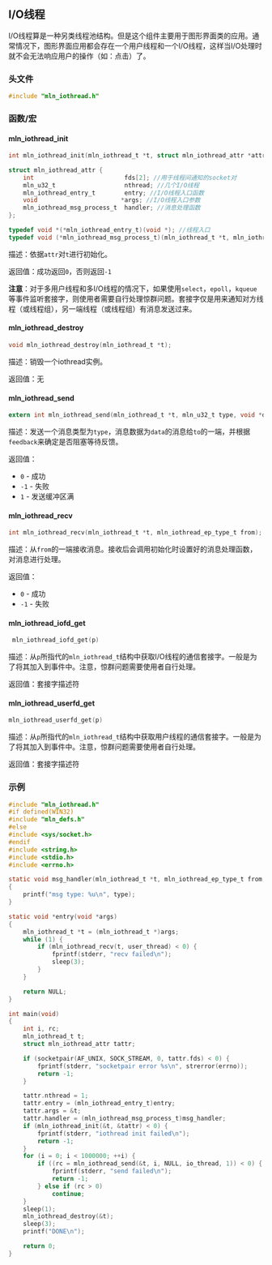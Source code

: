 ## I/O线程

I/O线程算是一种另类线程池结构。但是这个组件主要用于图形界面类的应用。通常情况下，图形界面应用都会存在一个用户线程和一个I/O线程，这样当I/O处理时就不会无法响应用户的操作（如：点击）了。



### 头文件

```c
#include "mln_iothread.h"
```



### 函数/宏



#### mln_iothread_init

```c
int mln_iothread_init(mln_iothread_t *t, struct mln_iothread_attr *attr);

struct mln_iothread_attr {
    int                         fds[2]; //用于线程间通知的socket对
    mln_u32_t                   nthread; //几个I/O线程
    mln_iothread_entry_t        entry; //I/O线程入口函数
    void                       *args; //I/O线程入口参数
    mln_iothread_msg_process_t  handler; //消息处理函数
};

typedef void *(*mln_iothread_entry_t)(void *); //线程入口
typedef void (*mln_iothread_msg_process_t)(mln_iothread_t *t, mln_iothread_ep_type_t from, mln_u32_t type, void *data);//消息处理函数
```

描述：依据`attr`对`t`进行初始化。

返回值：成功返回`0`，否则返回`-1`

**注意**：对于多用户线程和多I/O线程的情况下，如果使用`select`，`epoll`，`kqueue`等事件监听套接字，则使用者需要自行处理惊群问题。套接字仅是用来通知对方线程（或线程组），另一端线程（或线程组）有消息发送过来。



#### mln_iothread_destroy

```c
void mln_iothread_destroy(mln_iothread_t *t);
```

描述：销毁一个iothread实例。

返回值：无



#### mln_iothread_send

```c
extern int mln_iothread_send(mln_iothread_t *t, mln_u32_t type, void *data, mln_iothread_ep_type_t to, int feedback);
```

描述：发送一个消息类型为`type`，消息数据为`data`的消息给`to`的一端，并根据`feedback`来确定是否阻塞等待反馈。

返回值：

- `0` - 成功
- `-1` - 失败
- `1` - 发送缓冲区满



#### mln_iothread_recv

```c
int mln_iothread_recv(mln_iothread_t *t, mln_iothread_ep_type_t from);
```

描述：从`from`的一端接收消息。接收后会调用初始化时设置好的消息处理函数，对消息进行处理。

返回值：

- `0` - 成功
- `-1` - 失败



#### mln_iothread_iofd_get

```c
 mln_iothread_iofd_get(p)
```

描述：从`p`所指代的`mln_iothread_t`结构中获取I/O线程的通信套接字。一般是为了将其加入到事件中。注意，惊群问题需要使用者自行处理。

返回值：套接字描述符



#### mln_iothread_userfd_get

```c
mln_iothread_userfd_get(p)
```

描述：从`p`所指代的`mln_iothread_t`结构中获取用户线程的通信套接字。一般是为了将其加入到事件中。注意，惊群问题需要使用者自行处理。

返回值：套接字描述符



### 示例

```c
#include "mln_iothread.h"
#if defined(WIN32)
#include "mln_defs.h"
#else
#include <sys/socket.h>
#endif
#include <string.h>
#include <stdio.h>
#include <errno.h>

static void msg_handler(mln_iothread_t *t, mln_iothread_ep_type_t from, mln_u32_t type, void *data)
{
    printf("msg type: %u\n", type);
}

static void *entry(void *args)
{
    mln_iothread_t *t = (mln_iothread_t *)args;
    while (1) {
        if (mln_iothread_recv(t, user_thread) < 0) {
            fprintf(stderr, "recv failed\n");
            sleep(3);
        }
    }

    return NULL;
}

int main(void)
{
    int i, rc;
    mln_iothread_t t;
    struct mln_iothread_attr tattr;

    if (socketpair(AF_UNIX, SOCK_STREAM, 0, tattr.fds) < 0) {
        fprintf(stderr, "socketpair error %s\n", strerror(errno));
        return -1;
    }

    tattr.nthread = 1;
    tattr.entry = (mln_iothread_entry_t)entry;
    tattr.args = &t;
    tattr.handler = (mln_iothread_msg_process_t)msg_handler;
    if (mln_iothread_init(&t, &tattr) < 0) {
        fprintf(stderr, "iothread init failed\n");
        return -1;
    }
    for (i = 0; i < 1000000; ++i) {
        if ((rc = mln_iothread_send(&t, i, NULL, io_thread, 1)) < 0) {
            fprintf(stderr, "send failed\n");
            return -1;
        } else if (rc > 0)
            continue;
    }
    sleep(1);
    mln_iothread_destroy(&t);
    sleep(3);
    printf("DONE\n");

    return 0;
}
```

